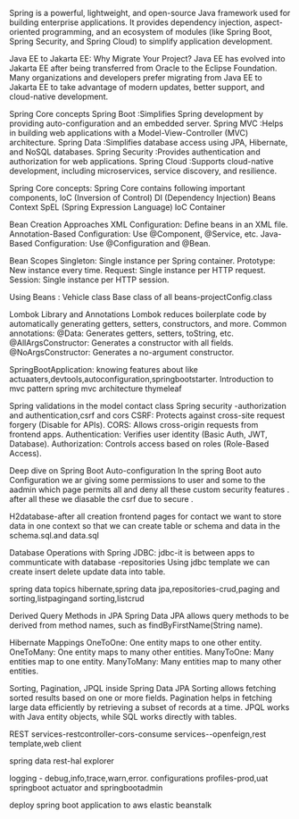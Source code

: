 Spring is a powerful, lightweight, and open-source Java framework used for building enterprise applications. It provides dependency injection, aspect-oriented programming, and an ecosystem of modules (like Spring Boot, Spring Security, and Spring Cloud) to simplify application development.

Java EE to Jakarta EE: Why Migrate Your Project?
Java EE has evolved into Jakarta EE after being transferred from Oracle to the Eclipse Foundation. Many organizations and developers prefer migrating from Java EE to Jakarta EE to take advantage of modern updates, better support, and cloud-native development.

Spring Core concepts
Spring Boot	:Simplifies Spring development by providing auto-configuration and an embedded server.
Spring MVC	:Helps in building web applications with a Model-View-Controller (MVC) architecture.
Spring Data	:Simplifies database access using JPA, Hibernate, and NoSQL databases.
Spring Security	:Provides authentication and authorization for web applications.
Spring Cloud	:Supports cloud-native development, including microservices, service discovery, and resilience.

Spring Core concepts:
Spring Core contains following important components,
loC (Inversion of Control)
DI (Dependency Injection)
Beans
Context
SpEL (Spring Expression Language)
loC Container

Bean Creation Approaches
XML Configuration: Define beans in an XML file.
Annotation-Based Configuration: Use @Component, @Service, etc.
Java-Based Configuration: Use @Configuration and @Bean.

Bean Scopes
Singleton: Single instance per Spring container.
Prototype: New instance every time.
Request: Single instance per HTTP request.
Session: Single instance per HTTP session.

Using Beans :
Vehicle class
Base class of all beans-projectConfig.class

Lombok Library and Annotations
Lombok reduces boilerplate code by automatically generating getters, setters, constructors, and more. Common annotations:
@Data: Generates getters, setters, toString, etc.
@AllArgsConstructor: Generates a constructor with all fields.
@NoArgsConstructor: Generates a no-argument constructor.

SpringBootApplication:
knowing features about like actuaaters,devtools,autoconfiguration,springbootstarter.
Introduction to mvc pattern
spring mvc architecture 
thymeleaf

Spring validations in the model contact class
Spring security -authorization and authentication,csrf and cors 
CSRF: Protects against cross-site request forgery (Disable for APIs).
CORS: Allows cross-origin requests from frontend apps.
Authentication: Verifies user identity (Basic Auth, JWT, Database).
Authorization: Controls access based on roles (Role-Based Access).

Deep dive on Spring Boot Auto-configuration
In the spring Boot auto Configuration we ar giving some permissions to user and some to the aadmin
which page  permits all and deny all these custom security features .
after all these we diasable the csrf due to secure .

H2database-after all creation frontend pages for contact we want to store data in one context so that we can create table 
or schema and data in the schema.sql.and data.sql

Database Operations with Spring JDBC:
jdbc-it is between apps to communticate with database -repositories
Using jdbc template we can create insert delete update data into table.

spring data
topics hibernate,spring data jpa,repositories-crud,paging and sorting,listpagingand sorting,listcrud

Derived Query Methods in JPA
Spring Data JPA allows query methods to be derived from method names, such as findByFirstName(String name).

Hibernate Mappings
OneToOne: One entity maps to one other entity.
OneToMany: One entity maps to many other entities.
ManyToOne: Many entities map to one entity.
ManyToMany: Many entities map to many other entities.

Sorting, Pagination, JPQL inside Spring Data JPA
Sorting allows fetching sorted results based on one or more fields.
Pagination helps in fetching large data efficiently by retrieving a subset of records at a time.
JPQL works with Java entity objects, while SQL works directly with tables.

REST services-restcontroller-cors-consume services--openfeign,rest template,web client

spring data rest-hal explorer

logging - debug,info,trace,warn,error.
configurations
profiles-prod,uat
springboot actuator and springbootadmin

deploy spring boot application to aws elastic beanstalk











